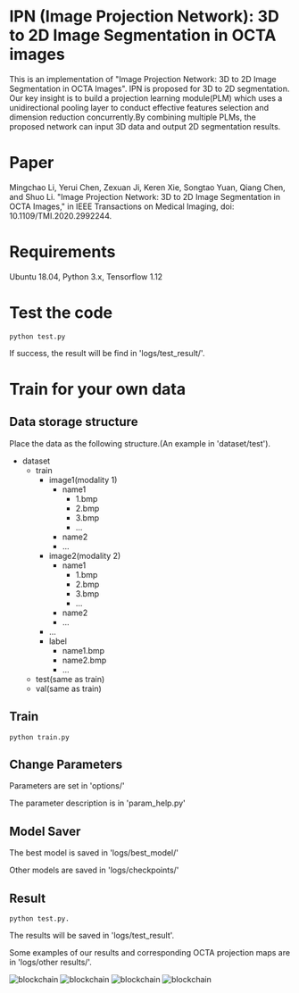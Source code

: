 # IPN (Image Projection Network): 3D to 2D Image Segmentation in OCTA images

This is an implementation of "Image Projection Network: 3D to 2D Image Segmentation in OCTA Images". IPN is proposed for 3D to 2D segmentation. Our key insight is to build a projection learning module(PLM) which uses a unidirectional pooling layer to conduct effective features selection and dimension reduction concurrently.By combining multiple PLMs, the proposed network can input 3D data and output 2D segmentation results.

# Paper

Mingchao Li, Yerui Chen, Zexuan Ji, Keren Xie, Songtao Yuan, Qiang Chen, and Shuo Li. "Image Projection Network: 3D to 2D Image Segmentation in OCTA Images," in IEEE Transactions on Medical Imaging, doi: 10.1109/TMI.2020.2992244.

# Requirements

Ubuntu 18.04, Python 3.x, Tensorflow 1.12

# Test the code
```
python test.py
```
If success, the result will be find in 'logs/test_result/'.

# Train for your own data

## Data storage structure

Place the data as the following structure.(An example in 'dataset/test').

- dataset
    - train
        - image1(modality 1)
            - name1
                - 1.bmp
                - 2.bmp
                - 3.bmp
                - ...
            - name2
            - ...
        - image2(modality 2)
            - name1
                - 1.bmp
                - 2.bmp
                - 3.bmp
                - ...
            - name2
            - ...
        - ...
        - label
            - name1.bmp
            - name2.bmp
            - ...
    - test(same as train)
    - val(same as train)

## Train
```
python train.py
```
## Change Parameters

Parameters are set in 'options/'

The parameter description is in 'param_help.py'

## Model Saver

The best model is saved in 'logs/best_model/'

Other models are saved in 'logs/checkpoints/'

## Result
```
python test.py.
```
The results will be saved in 'logs/test_result'.

Some examples of our results and corresponding OCTA projection maps are in 'logs/other results/'.

![blockchain](https://github.com/chaosallen/IPN_master/blob/master/logs/other%20results/10209.bmp)
![blockchain](https://github.com/chaosallen/IPN_master/blob/master/logs/other%20results/10209-F-OD-25.bmp)
![blockchain](https://github.com/chaosallen/IPN_master/blob/master/logs/other%20results/10300.bmp)
![blockchain](https://github.com/chaosallen/IPN_master/blob/master/logs/other%20results/10300-M-OS-20.bmp)

